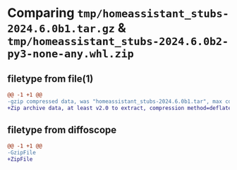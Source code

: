 # Comparing `tmp/homeassistant_stubs-2024.6.0b1.tar.gz` & `tmp/homeassistant_stubs-2024.6.0b2-py3-none-any.whl.zip`

## filetype from file(1)

```diff
@@ -1 +1 @@
-gzip compressed data, was "homeassistant_stubs-2024.6.0b1.tar", max compression
+Zip archive data, at least v2.0 to extract, compression method=deflate
```

## filetype from diffoscope

```diff
@@ -1 +1 @@
-GzipFile
+ZipFile
```

